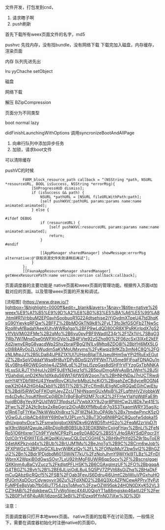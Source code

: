 文件开发，打包发到cnd，
1. 请求瞎子啊
2. push刷新

首先下载所有weex页面文件的名字，md5

pushvc
先找内存，没有找bundle，没有网络下载
下载完加入磁盘，内存缓存，渲染页面


内存
队列先进先出

lru
yyChache  setObject

磁盘

网络下载

解压
BZipCompression



页面分为不同类型

boot normal lazy


didFinishLaunchingWithOptions
调用syncronizeBootAndAllPage
1. 向串行队列中添加异步任务
2. 加锁，请求boot文件



可以清除缓存


pushVC的时候
```objc
        FARM_block_resource_path callback = ^(NSString *path, NSURL *resourceURL, BOOL isSuccess, NSString *errorMsg){
            [SVProgressHUD dismiss];
            if (isSuccess && path) {
                NSURL *pathURL = [NSURL fileURLWithPath:path];
                [self pushWXVC:pathURL params:params name:name animated:animated];
            } else {
                
#ifdef DEBUG
                if (resourceURL) {
                    [self pushWXVC:resourceURL params:params name:name animated:animated];
                    return;
                }
#endif
                
                [[AppManager sharedManager] showMessage:errorMsg alternative:@"获取资源文件失败请稍后再试"];
            }
        };
        [[FaunaAppResourceManager sharedManager] getWeexResourcePath:name version:version callback:callback];
```


页面调度器的主要功能是 native页面和weex页面的管理功能。根据传入页面id加载对应的页面。以及管理weex页面的开发和调试。

 

 

[流程图]
(https://www.draw.io/?lightbox=1&highlight=0000ff&edit=_blank&layers=1&nav=1&title=native%26weex%E9%A1%B5%E9%9D%A2%E8%B0%83%E5%BA%A6%E5%99%A8.html#R1VrbbuM2EP0avhSoobuoR1G224dtsehise2jYjGydmXTpeU47td3hqKsG90YieykgRFQw%2BFFZ%2BbMDGkTN9k8%2FyLT3fo3kfGSOFb2TNw5cRzqWvAfBadaYAeeXUtyWWRa1gq%2BFP9wLdQD80OR8X1PsRKirIpdX7gS2y1fVbVMj02lFMe%2B2qMo%2B6vu0pyPBF9WadlIZ34r%2F1Zk1VrL7SBqO37lRb7Wi1MnqDse0tWPXIrDVq%2B4FVte92zSZhq90%2F06zcSxI3IXxE2kEFXd2jwnvERgG8yacdWp2Shx2bralPBgQ1N1Ly8Mtq8ZDO8l%2BbYH6MX5LGc0I88ARv0oZLUWudim5aKVMoUMxyms%2FvKwqjz9ifKZb3mN4C8Q%2FGzNLMtpJJ%2B5LDa84lJP8Z1X1Ul7UHqoBIjalT8Jseu9Hm5wYPj2fRuExEGutJZ%2BxSqVOddaYWsq8H8uYDPyBDqSl2lVPPWnT7Uj5me9FlFoaFDNAOu1n9Ly0Bhs4ROWEGphIw4JZSMLgE%2FtsLl5zpGas8dSHFfrVFYzgGxTbNNKAHLssSjLRJTYhlHuUv2BfF9J8YN3eiz1d%2B5puIDmgAWyAsBrtJWnt%2BJ5IYGahdiqLonD2KNo1dXkduS6Wt74jfWSW2pon7is%2BHNHNDaJ7nUCTRwdjprHY4fYDbfWHU43YewtRoyCKUlyrbMbzLhcKjO%2BjgahZeCBdyceROGN4owX2t04A2HGjt4aZkbII%2B5TI%2B%2FcCflm8UEIigNCoRGQaEGihCwiEtuE%2BdiI5iRWOpFFKOgHJeyZZcUTNHNsqmGUxMsjB%2FLqfthHV2VobbkWm4cDvAc7rouKf9mlCp0jBDhTrBgFBgPIl2MF7ccK2%2FFHwYIaYgWdIFaE9hhujdBO8gYeyXPQUd1W073fpdszfJ7VwbXXY9J2gr8PWHCw2U8Dk7w41E%2Fwc%2F2A2fc9cbx2xReGgrjz2iOvABtXffMbuEdr7g3S3TkapmWRY35agXcg1Rn6TgF1YKw7NkWWqXhi8rxz%2FWZN43tuOPA9b%2Bx7tmdwPmcK5zOVGwGJLcIibACb48WY69t0w1U3PLvn%2BuT3Og6NI8PQiC8Quofw5dqka15dhUxgjqhvDce%2FsmwIpigbxtX6NDkv6GW8D5ftvHG2o%2FeqM2zrVqD7twX9rcWdAfQwuleJ4RnDjioRdB0B5Ub33EOXBNlhrCxiigFHay%2BnLi%2FeNRo51O6HIxrerTCh9FYVeNCPRzPLpe9z0A8DQ%2BS5YJHpSRAYSdDPqcr3Y0zIC0rYHD9IlITEiSJKQpilKjiUwuCQLDzCGGHjE%2BiH9vPhYd25Z9r1buToER04etAKPkzyjd4x%2BUb%2BrUJM1Mu%2BeJnoTg%2B9C%2BCrm6wJob%2FXPWOz%2BPUpGCXLbyrWjBKzIQv%2FL%2FOtNziMuYZbw5vl2%2BhGZJi2%2Bn%2Bdr1PDjdbdMi013WiNT7kU%2FzNohJhmY9WIYkI9TLBz%2FnDIWbrnX2WpxjB0dGwsSOyr7LxU92IhMgF6UWIR6qp5ocv%2F%2BscnslgqeiQXKlnm4uBaCVZucz%2FkdIptPFLHSK%2B6CGAxglmzUF%2FO%2BbgqqAG4TBGZ%2Bvh%2B%2BE6JLiziOdL8ujL5Q5PV7ZPVt68sGiZhq%2BHaDkFmCuQAbz6icRQcf5%2FSB%2FOab3FevJS6Ddru4I6UmtC2blWiuVPGxhuHOtPJOrhXqDOcrCdywoyvir36Zu%2FdXND2%2B4Q3Xc4ZPNCewAPPrv1fyPJtFuMPEeBpVab7fbG6lJT754JzsTpMyq%2FzwOZW95pk24HON0DXyK52VL3CZ1HABi%2FdqkbewCL17vWg1iijec4X4U0QigYT1a88mgiskp46ajtU2F%2Fer%2B0P1vF6P4uARj1j6zpnSE3eBI%2FtDzxq9fYnNO7iXw%3D%3D)

 

注意：

页面调度器只打开本地weex页面。
native页面的加载不在讨论范围，一般情况下，需要在调度器初始化时注册native的页面ID。






